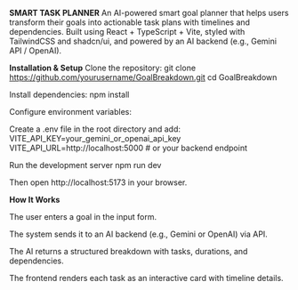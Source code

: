 **SMART TASK PLANNER**
An AI-powered smart goal planner that helps users transform their goals into actionable task plans with timelines and dependencies.
Built using React + TypeScript + Vite, styled with TailwindCSS and shadcn/ui, and powered by an AI backend (e.g., Gemini API / OpenAI).

**Installation & Setup**
Clone the repository:
git clone https://github.com/yourusername/GoalBreakdown.git
cd GoalBreakdown

Install dependencies:
npm install

Configure environment variables:

Create a .env file in the root directory and add:
VITE_API_KEY=your_gemini_or_openai_api_key
VITE_API_URL=http://localhost:5000  # or your backend endpoint

Run the development server
npm run dev

Then open http://localhost:5173
 in your browser.

**How It Works**

The user enters a goal in the input form.

The system sends it to an AI backend (e.g., Gemini or OpenAI) via API.

The AI returns a structured breakdown with tasks, durations, and dependencies.

The frontend renders each task as an interactive card with timeline details.
